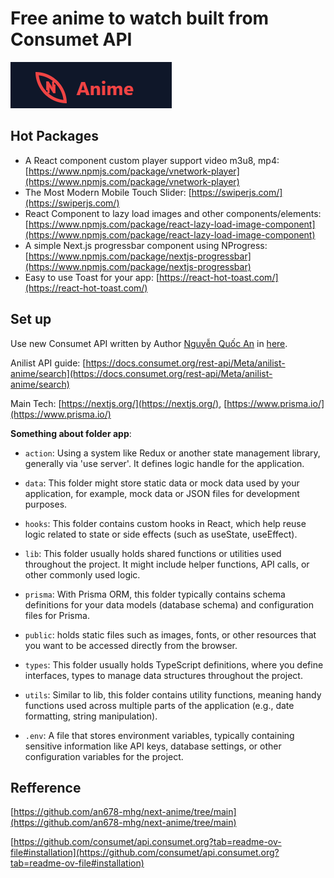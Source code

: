 # Free anime to watch built from Consumet API

![logo.png](/public/logo.png)

## Hot Packages

- A React component custom player support video m3u8, mp4: [https://www.npmjs.com/package/vnetwork-player](https://www.npmjs.com/package/vnetwork-player)
- The Most Modern Mobile Touch Slider: [https://swiperjs.com/](https://swiperjs.com/)
- React Component to lazy load images and other components/elements: [https://www.npmjs.com/package/react-lazy-load-image-component](https://www.npmjs.com/package/react-lazy-load-image-component)
- A simple Next.js progressbar component using NProgress: [https://www.npmjs.com/package/nextjs-progressbar](https://www.npmjs.com/package/nextjs-progressbar)
- Easy to use Toast for your app: [https://react-hot-toast.com/](https://react-hot-toast.com/)

## Set up

Use new Consumet API written by Author [Nguyễn Quốc An](https://github.com/an678-mhg) in [here](https://github.com/an678-mhg/new-consumet-api).

Anilist API guide: [https://docs.consumet.org/rest-api/Meta/anilist-anime/search](https://docs.consumet.org/rest-api/Meta/anilist-anime/search)

Main Tech: [https://nextjs.org/](https://nextjs.org/), [https://www.prisma.io/](https://www.prisma.io/)

**Something about folder app**:

- `action`: Using a system like Redux or another state management library, generally via 'use server'. It defines logic handle for the application.

- `data`: This folder might store static data or mock data used by your application, for example, mock data or JSON files for development purposes.

- `hooks`: This folder contains custom hooks in React, which help reuse logic related to state or side effects (such as useState, useEffect).

- `lib`: This folder usually holds shared functions or utilities used throughout the project. It might include helper functions, API calls, or other commonly used logic.

- `prisma`: With Prisma ORM, this folder typically contains schema definitions for your data models (database schema) and configuration files for Prisma.

- `public`: holds static files such as images, fonts, or other resources that you want to be accessed directly from the browser.

- `types`: This folder usually holds TypeScript definitions, where you define interfaces, types to manage data structures throughout the project.

- `utils`: Similar to lib, this folder contains utility functions, meaning handy functions used across multiple parts of the application (e.g., date formatting, string manipulation).

- `.env`: A file that stores environment variables, typically containing sensitive information like API keys, database settings, or other configuration variables for the project.

## Refference

[https://github.com/an678-mhg/next-anime/tree/main](https://github.com/an678-mhg/next-anime/tree/main)

[https://github.com/consumet/api.consumet.org?tab=readme-ov-file#installation](https://github.com/consumet/api.consumet.org?tab=readme-ov-file#installation)
